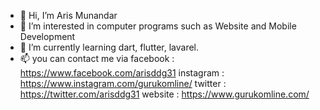- 👋 Hi, I’m Aris Munandar
- 👀 I’m interested in computer programs such as Website and Mobile Development
- 🌱 I’m currently learning dart, flutter, lavarel.
- 📫 you can contact me via 
     facebook : https://www.facebook.com/arisddg31
     instagram : https://www.instagram.com/gurukomline/
     twitter : https://twitter.com/arisddg31
     website : https://www.gurukomline.com/

<!---
arisddg3176/arisddg3176 is a ✨ special ✨ repository because its `README.md` (this file) appears on your GitHub profile.
You can click the Preview link to take a look at your changes.
--->
